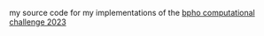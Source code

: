 my source code for my implementations of the [bpho computational challenge 2023](https://www.bpho.org.uk/bpho/computational-challenge)
